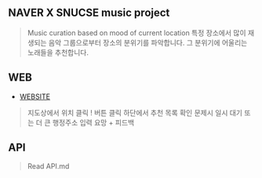 ## NAVER X SNUCSE music project
> Music curation based on mood of current location
> 특정 장소에서 많이 재생되는 음악 그룹으로부터 장소의 분위기를 파악합니다.
> 그 분위기에 어울리는 노래들을 추천합니다.


## WEB
* [WEBSITE](http://wlxyzlw.iptime.org:8008/test/)
> 지도상에서 위치 클릭 !
> 버튼 클릭
> 하단에서 추천 목록 확인
> 문제시 일시 대기 또는 더 큰 행정주소 입력 요망 + 피드백

## API
> Read API.md
